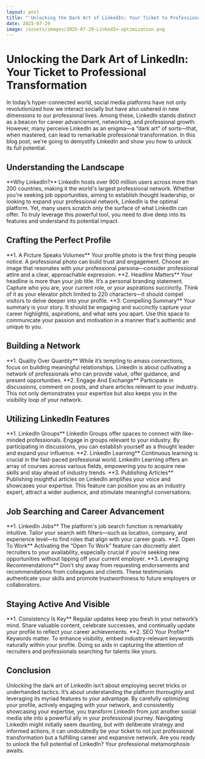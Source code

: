 ```yaml
---
layout: post
title: "'Unlocking the Dark Art of LinkedIn: Your Ticket to Professional Transformation'"
date: 2025-07-29
image: /assets/images/2025-07-29-LinkedIn-optimization.png
---
```


# Unlocking the Dark Art of LinkedIn: Your Ticket to Professional Transformation
In today’s hyper-connected world, social media platforms have not only revolutionized how we interact socially but have also ushered in new dimensions to our professional lives. Among these, LinkedIn stands distinct as a beacon for career advancement, networking, and professional growth. However, many perceive LinkedIn as an enigma—a “dark art” of sorts—that, when mastered, can lead to remarkable professional transformation. In this blog post, we're going to demystify LinkedIn and show you how to unlock its full potential.
## Understanding the Landscape
\*\*Why LinkedIn?\*\*
LinkedIn hosts over 900 million users across more than 200 countries, making it the world's largest professional network. Whether you're seeking job opportunities, aiming to establish thought leadership, or looking to expand your professional network, LinkedIn is the optimal platform. Yet, many users scratch only the surface of what LinkedIn can offer. To truly leverage this powerful tool, you need to dive deep into its features and understand its potential impact.
## Crafting the Perfect Profile
\*\*1. A Picture Speaks Volumes\*\*
Your profile photo is the first thing people notice. A professional photo can build trust and engagement. Choose an image that resonates with your professional persona—consider professional attire and a clear, approachable expression.
\*\*2. Headline Matters\*\*
Your headline is more than your job title. It’s a personal branding statement. Capture who you are, your current role, or your aspirations succinctly. Think of it as your elevator pitch limited to 220 characters—it should compel visitors to delve deeper into your profile.
\*\*3. Compelling Summary\*\*
Your summary is your story. It should be engaging and succinctly capture your career highlights, aspirations, and what sets you apart. Use this space to communicate your passion and motivation in a manner that's authentic and unique to you.
## Building a Network
\*\*1. Quality Over Quantity\*\*
While it’s tempting to amass connections, focus on building meaningful relationships. LinkedIn is about cultivating a network of professionals who can provide value, offer guidance, and present opportunities.
\*\*2. Engage And Exchange\*\*
Participate in discussions, comment on posts, and share articles relevant to your industry. This not only demonstrates your expertise but also keeps you in the visibility loop of your network.
## Utilizing LinkedIn Features
\*\*1. LinkedIn Groups\*\*
LinkedIn Groups offer spaces to connect with like-minded professionals. Engage in groups relevant to your industry. By participating in discussions, you can establish yourself as a thought leader and expand your influence.
\*\*2. LinkedIn Learning\*\*
Continuous learning is crucial in the fast-paced professional world. LinkedIn Learning offers an array of courses across various fields, empowering you to acquire new skills and stay ahead of industry trends.
\*\*3. Publishing Articles\*\*
Publishing insightful articles on LinkedIn amplifies your voice and showcases your expertise. This feature can position you as an industry expert, attract a wider audience, and stimulate meaningful conversations.
## Job Searching and Career Advancement
\*\*1. LinkedIn Jobs\*\*
The platform's job search function is remarkably intuitive. Tailor your search with filters—such as location, company, and experience level—to find roles that align with your career goals.
\*\*2. Open To Work\*\*
Activating the “Open To Work” feature can discreetly alert recruiters to your availability, especially crucial if you're seeking new opportunities without tipping off your current employer.
\*\*3. Leveraging Recommendations\*\*
Don't shy away from requesting endorsements and recommendations from colleagues and clients. These testimonials authenticate your skills and promote trustworthiness to future employers or collaborators.
## Staying Active And Visible
\*\*1. Consistency Is Key\*\*
Regular updates keep you fresh in your network’s mind. Share valuable content, celebrate successes, and continually update your profile to reflect your career achievements.
\*\*2. SEO Your Profile\*\*
Keywords matter. To enhance visibility, embed industry-relevant keywords naturally within your profile. Doing so aids in capturing the attention of recruiters and professionals searching for talents like yours.
## Conclusion
Unlocking the dark art of LinkedIn isn’t about employing secret tricks or underhanded tactics. It’s about understanding the platform thoroughly and leveraging its myriad features to your advantage. By carefully optimizing your profile, actively engaging with your network, and consistently showcasing your expertise, you transform LinkedIn from just another social media site into a powerful ally in your professional journey.
Navigating LinkedIn might initially seem daunting, but with deliberate strategy and informed actions, it can undoubtedly be your ticket to not just professional transformation but a fulfilling career and expansive network. Are you ready to unlock the full potential of LinkedIn? Your professional metamorphosis awaits.